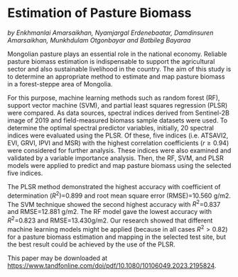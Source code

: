 # Estimation of Pasture Biomass
_by Enkhmanlai Amarsaikhan, Nyamjargal Erdenebaatar, Damdinsuren Amarsaikhan, Munkhdulam Otgonbayar and Batbileg Bayaraa_

Mongolian pasture plays an essential role in the national economy. Reliable pasture biomass estimation is indispensable to support the agricultural sector and also sustainable livelihood in the country. The aim of this study is to determine an appropriate method to estimate and map pasture biomass in a forest-steppe area of Mongolia. 

For this purpose, machine learning methods such as random forest (RF), support vector machine (SVM), and partial least squares regression (PLSR) were compared. As data sources, spectral indices derived from Sentinel-2B image of 2019 and field-measured biomass sample datasets were used. To determine the optimal spectral predictor variables, initially, 20 spectral indices were evaluated using the PLSR. Of these, five indices (i.e. ATSAVI2, EVI, GRVI, IPVI and MSR) with the highest correlation coefficients ($r\ge 0.94$) were considered for further analysis. These indices were also examined and validated by a variable importance analysis. Then, the RF, SVM, and PLSR models were applied to predict and map pasture biomass using the selected five indices. 

The PLSR method demonstrated the highest accuracy with coefficient of determination ($R^2$)=0.899 and root mean square error (RMSE)=10.560 g/m2. The SVM technique showed the second highest accuracy with $R^2$=0.837 and RMSE=12.881 g/m2. The RF model gave the lowest accuracy with $R^2$=0.823 and RMSE=13.430g/m2. Our research showed that different machine learning models might be applied (because in all cases $R^2>0.82$) for a pasture biomass estimation and mapping in the selected test site, but the best result could be achieved by the use of the PLSR.

This paper may be downloaded at https://www.tandfonline.com/doi/pdf/10.1080/10106049.2023.2195824.
